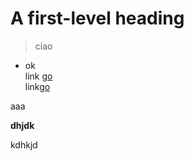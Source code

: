 # A first-level heading
> ciao
* ok<br>
link [go](https://google.com)<br>
link[go](../testITSpisa)



aaa


<b color="red">dhjdk</b>


kdhkjd
